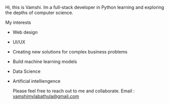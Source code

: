 Hi, this is Vamshi. Im a full-stack developer in Python learning and exploring the depths of computer science. 

My interests
- Web design
- UI/UX
- Creating new solutions for complex business problems
- Build machine learning models
- Data Science
- Artificial intelliengence

  Please feel free to reach out to me and collaborate.
  Email : vamshimylabathula@gmail.com
  

